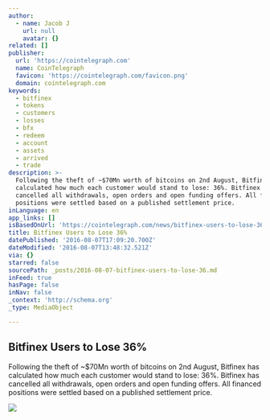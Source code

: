 ```yaml
---
author:
  - name: Jacob J
    url: null
    avatar: {}
related: []
publisher:
  url: 'https://cointelegraph.com'
  name: CoinTelegraph
  favicon: 'https://cointelegraph.com/favicon.png'
  domain: cointelegraph.com
keywords:
  - bitfinex
  - tokens
  - customers
  - losses
  - bfx
  - redeem
  - account
  - assets
  - arrived
  - trade
description: >-
  Following the theft of ~$70Mn worth of bitcoins on 2nd August, Bitfinex has
  calculated how much each customer would stand to lose: 36%. Bitfinex has
  cancelled all withdrawals, open orders and open funding offers. All financed
  positions were settled based on a published settlement price.
inLanguage: en
app_links: []
isBasedOnUrl: 'https://cointelegraph.com/news/bitfinex-users-to-lose-36'
title: Bitfinex Users to Lose 36%
datePublished: '2016-08-07T17:09:20.700Z'
dateModified: '2016-08-07T13:48:32.521Z'
via: {}
starred: false
sourcePath: _posts/2016-08-07-bitfinex-users-to-lose-36.md
inFeed: true
hasPage: false
inNav: false
_context: 'http://schema.org'
_type: MediaObject

---
```

<article style=""><h1>Bitfinex Users to Lose 36%</h1><p>Following the theft of ~$70Mn worth of bitcoins on 2nd August, Bitfinex has calculated how much each customer would stand to lose: 36%. Bitfinex has cancelled all withdrawals, open orders and open funding offers. All financed positions were settled based on a published settlement price.</p><img src="https://cointelegraph.com/images/725_Ly9jb2ludGVsZWdyYXBoLmNvbS9zdG9yYWdlL3VwbG9hZHMvdmlldy8wN2ZkYzViNjljMGQwMTU5OWFkZTdkYWI1MmIzYmE2MS5qcGc=.jpg" /></article>